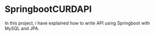 # SpringbootCURDAPI

In this project, i have explained how to write API using Springboot with MySQL and JPA.

